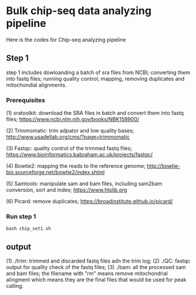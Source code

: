 
# Bulk chip-seq data analyzing pipeline

Here is the codes for Chip-seq analyzing pipeline


## Step 1

step 1 includes dowloanding a batch of sra files from NCBI; converting them into fastq files; running quality control; mapping, removing duplicates and mitochondial alignments.

### Prerequisites

(1) sratoolkit: download the SRA files in batch and convert them into fastq files;
    https://www.ncbi.nlm.nih.gov/books/NBK158900/
    
(2) Trimmomatic: trim adpator and low quality bases;
    http://www.usadellab.org/cms/?page=trimmomatic

(3) Fastqc: quality control of the trimmed fastq files;
    https://www.bioinformatics.babraham.ac.uk/projects/fastqc/
 
(4) Bowtie2: mapping the reads to the reference genome;
    http://bowtie-bio.sourceforge.net/bowtie2/index.shtml
    
(5) Samtools: manipulate sam and bam files, including sam2bam conversion, sort and index;
https://www.htslib.org

(6) Picard: remove duplicates; https://broadinstitute.github.io/picard/


### Run step 1
```
bash chip_set1.sh
```
## output

(1) ./trim: trimmed and discarded fastq files adn the trim log;                                                              (2) ./QC: fastqc output for quality check of the fastq files;
(3) ./bam: all the processed sam and bam files; the filename with "rm" means remove mitochondrial alingment which means they are the final files that would be used for peak calling.









 

